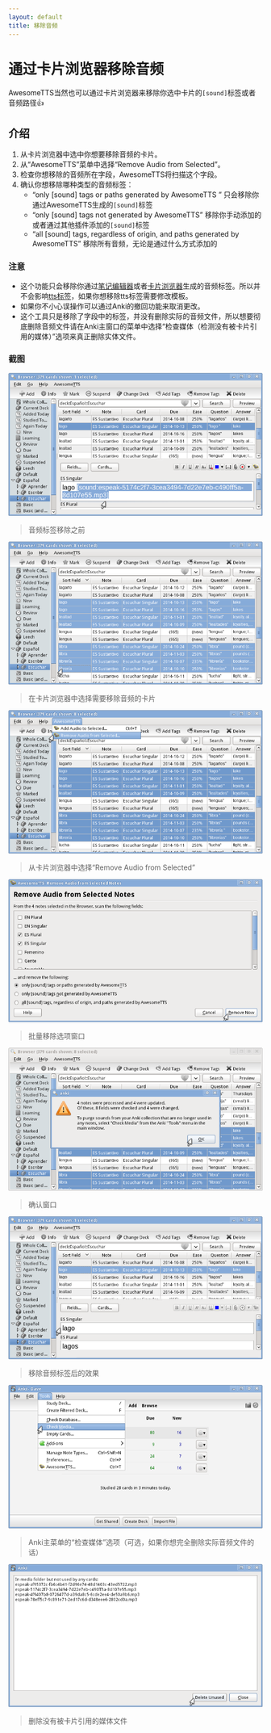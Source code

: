 ```yaml
---
layout: default
title: 移除音频
---
```


# 通过卡片浏览器移除音频

<!-- AwesomeTTS can also be used to remove [sound] tags and audio  paths from notes you select in the browser. -->

AwesomeTTS当然也可以通过卡片浏览器来移除你选中卡片的`[sound]`标签或者音频路径:thumbsup:

## 介绍

1. 从卡片浏览器中选中你想要移除音频的卡片。
2. 从“AwesomeTTS”菜单中选择“Remove Audio from Selected”。
3. 检查你想移除的音频所在字段，AwesomeTTS将扫描这个字段。
4. 确认你想移除哪种类型的音频标签：
	- “only [sound] tags or paths generated by AwesomeTTS ” 只会移除你通过AwesomeTTS生成的`[sound]`标签
	- “only [sound] tags not generated by AwesomeTTS” 移除你手动添加的或者通过其他插件添加的`[sound]`标签
	- “all [sound] tags, regardless of origin, and paths generated by AwesomeTTS” 移除所有音频，无论是通过什么方式添加的

### 注意

* 这个功能只会移除你通过[笔记编辑器](editor.html)或者[卡片浏览器](browser.html)生成的音频标签。所以并不会影响[tts标签](on-the-fly.html)，如果你想移除tts标签需要修改模板。
* 如果你不小心误操作可以通过Anki的撤回功能来取消更改。
* 这个工具只是移除了字段中的标签，并没有删除实际的音频文件，所以想要彻底删除音频文件请在Anki主窗口的菜单中选择“检查媒体（检测没有被卡片引用的媒体）”选项来真正删除实体文件。

### 截图
![Example note with sound](/assets/images/usage.browser.yield.png)

> 音频标签移除之前

![User selects multiple cards from the card browser](/assets/images/usage.browser.selection.png)

> 在卡片浏览器中选择需要移除音频的卡片

![Mouse hovers &ldquo;Remove Audio from Selected&rdquo; option](/assets/images/usage.removing.action.png)

> 从卡片浏览器中选择“Remove Audio from Selected”

![Mouse hovers &ldquo;Remove Now&rdquo; button](/assets/images/usage.removing.screen.png)

> 批量移除选项窗口

![Confirmation dialog announcing successful processing](/assets/images/usage.removing.success.png)

> 确认窗口

![Example note with sound](/assets/images/usage.removing.yield.png)

> 移除音频标签后的效果

![Mouse hovers the &ldquo;Check Media&rdquo; menu item](/assets/images/usage.removing.check.png)

> Anki主菜单的“检查媒体”选项（可选，如果你想完全删除实际音频文件的话）              

![Anki dialog showing disused media files](/assets/images/usage.removing.purge.png)

> 删除没有被卡片引用的媒体文件